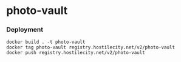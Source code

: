 # photo-vault

### Deployment
```
docker build . -t photo-vault
docker tag photo-vault registry.hostilecity.net/v2/photo-vault
docker push registry.hostilecity.net/v2/photo-vault
```
